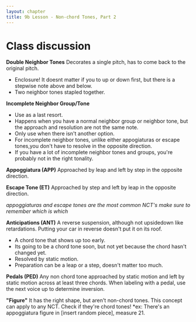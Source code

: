 ```yaml
---
layout: chapter
title: 9b Lesson - Non-chord Tones, Part 2
---
```


# Class discussion

**Double Neighbor Tones** 
Decorates a single pitch, has to come back to the original pitch.
- Enclosure! It doesnt matter if you to up or down first, but there is a stepwise note above and below.
- Two neighbor tones stapled together.

**Incomplete Neighbor Group/Tone**
- Use as a last resort. 
- Happens when you have a normal neighbor group or neighbor tone, but the approach and resolution are not the same note. 
- Only use when there isn't another option. 
- For incomplete neighbor tones, unlike either appogiaturas or escape tones,you don't have to resolve in the opposite direction. 
- If you have a lot of incomplete neighbor tones and groups, you're probably not in the right tonality. 
 
**Appoggiatura (APP)** 
Approached by leap and left by step in the opposite direction.

**Escape Tone (ET)**
Approached by step and left by leap in the opposite direction.

*appoggiaturas and escape tones are the most common NCT's*
*make sure to remember which is which*

**Anticipations (ANT)**
A reverse suspension, although not upsidedown like retardations. Putting your car in reverse doesn't put it on its roof.
- A chord tone that shows up too early.
- Its going to be a chord tone soon, but not yet because the chord hasn't changed yet.
- Resolved by static motion.
- Preparation can be a leap or a step, doesn't matter too much.

**Pedals (PED)**
Any non chord tone approached by static motion and left by static motion across at least three chords. When labeling with a pedal, use the next voice up to determine inversion.

**"Figure"**
It has the right shape, but aren't non-chord tones. This concept can apply to any NCT. Check if they're chord tones!
*ex: There's an appoggiatura figure in [insert random piece], measure 21.





